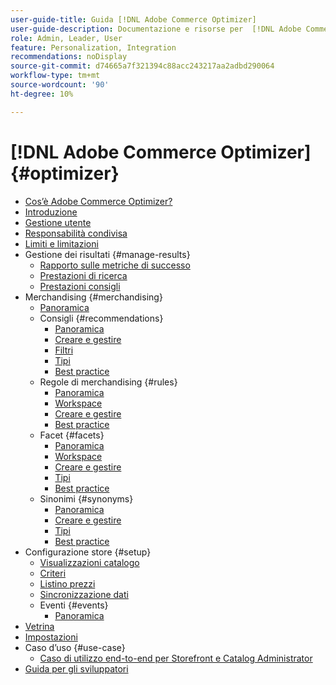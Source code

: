 ```yaml
---
user-guide-title: Guida [!DNL Adobe Commerce Optimizer]
user-guide-description: Documentazione e risorse per  [!DNL Adobe Commerce Optimizer].
role: Admin, Leader, User
feature: Personalization, Integration
recommendations: noDisplay
source-git-commit: d74665a7f321394c88acc243217aa2adbd290064
workflow-type: tm+mt
source-wordcount: '90'
ht-degree: 10%

---
```


# [!DNL Adobe Commerce Optimizer] {#optimizer}

- [Cos’è Adobe Commerce Optimizer?](overview.md)
- [Introduzione](get-started.md)
- [Gestione utente](user-management.md)
- [Responsabilità condivisa](shared-responsibility.md)
- [Limiti e limitazioni](boundaries-limits.md)
- Gestione dei risultati {#manage-results}
   - [Rapporto sulle metriche di successo](./manage-results/success-metrics.md)
   - [Prestazioni di ricerca](./manage-results/search-performance.md)
   - [Prestazioni consigli](./manage-results/recommendation-performance.md)
- Merchandising {#merchandising}
   - [Panoramica](./merchandising/overview.md)
   - Consigli {#recommendations}
      - [Panoramica](./merchandising/recommendations/overview.md)
      - [Creare e gestire](./merchandising/recommendations/create.md)
      - [Filtri](./merchandising/recommendations/filters.md)
      - [Tipi](./merchandising/recommendations/types.md)
      - [Best practice](./merchandising/recommendations/best-practice.md)
   - Regole di merchandising {#rules}
      - [Panoramica](./merchandising/rules/overview.md)
      - [Workspace](./merchandising/rules/workspace.md)
      - [Creare e gestire](./merchandising/rules/add.md)
      - [Best practice](./merchandising/rules/best-practice.md)
   - Facet {#facets}
      - [Panoramica](./merchandising/facets/overview.md)
      - [Workspace](./merchandising/facets/workspace.md)
      - [Creare e gestire](./merchandising/facets/add.md)
      - [Tipi](./merchandising/facets/type.md)
      - [Best practice](./merchandising/facets/best-practice.md)
   - Sinonimi {#synonyms}
      - [Panoramica](./merchandising/synonyms/overview.md)
      - [Creare e gestire](./merchandising/synonyms/add.md)
      - [Tipi](./merchandising/synonyms/type.md)
      - [Best practice](./merchandising/synonyms/best-practice.md)
- Configurazione store {#setup}
   - [Visualizzazioni catalogo](./setup/catalog-view.md)
   - [Criteri](./setup/policies.md)
   - [Listino prezzi](./setup/pricebooks.md)
   - [Sincronizzazione dati](./setup/data-sync.md)
   - Eventi {#events}
      - [Panoramica](./setup/events/overview.md)
- [Vetrina](storefront.md)
- [Impostazioni](settings.md)
- Caso d’uso {#use-case}
   - [Caso di utilizzo end-to-end per Storefront e Catalog Administrator](./use-case/admin-use-case.md)
- [Guida per gli sviluppatori](https://developer-stage.adobe.com/commerce/services/composable-catalog/)
